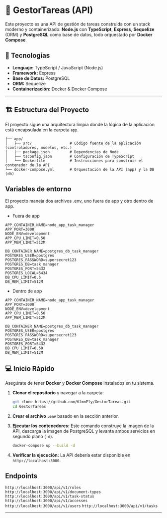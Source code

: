 # 🎯 GestorTareas (API)

Este proyecto es una API de gestión de tareas construida con un stack moderno y containerizado: **Node.js** con **TypeScript**, **Express**, **Sequelize** (ORM) y **PostgreSQL** como base de datos, todo orquestado por **Docker Compose**.

## 🚀 Tecnologías

* **Lenguaje:** TypeScript / JavaScript (Node.js)
* **Framework:** Express
* **Base de Datos:** PostgreSQL
* **ORM:** Sequelize
* **Containerización:** Docker & Docker Compose

---

## 🏗️ Estructura del Proyecto

El proyecto sigue una arquitectura limpia donde la lógica de la aplicación está encapsulada en la carpeta `app`.
```
├── app/
│   ├── src/                 # Código fuente de la aplicación (controladores, modelos, etc.)
│   ├── package.json         # Dependencias de Node
│   ├── tsconfig.json        # Configuración de TypeScript
│   └── Dockerfile           # Instrucciones para construir el contenedor de la API
└── docker-compose.yml       # Orquestación de la API (app) y la DB (db)
```

## Variables de entorno
El proyecto maneja dos archivos .env, uno fuera de app y otro dentro de app.

- Fuera de app
```
APP_CONTAINER_NAME=node_app_task_manager
APP_PORT=3000
NODE_ENV=development
APP_CPU_LIMIT=0.50
APP_MEM_LIMIT=512M

DB_CONTAINER_NAME=postgres_db_task_manager
POSTGRES_USER=postgres
POSTGRES_PASSWORD=supersecret123
POSTGRES_DB=task_manager
POSTGRES_PORT=5432
POSTGRES_LOCAL=5434
DB_CPU_LIMIT=0.5
DB_MEM_LIMIT=512M
```

- Dentro de app
```
APP_CONTAINER_NAME=node_app_task_manager
APP_PORT=3000
NODE_ENV=development
APP_CPU_LIMIT=0.50
APP_MEM_LIMIT=512M

DB_CONTAINER_NAME=postgres_db_task_manager
POSTGRES_USER=postgres
POSTGRES_PASSWORD=supersecret123
POSTGRES_DB=task_manager
POSTGRES_PORT=5432
DB_CPU_LIMIT=0.50
DB_MEM_LIMIT=512M
```

## 💻 Inicio Rápido

Asegúrate de tener **Docker** y **Docker Compose** instalados en tu sistema.

1.  **Clonar el repositorio** y navegar a la carpeta:
    ```bash
    git clone https://github.com/KlmnEly/GestorTareas.git
    cd GestorTareas
    ```

2.  **Crear el archivo `.env`** basado en la sección anterior.

3.  **Ejecutar los contenedores:**
    Este comando construye la imagen de la API, descarga la imagen de PostgreSQL y levanta ambos servicios en segundo plano (`-d`).
    ```bash
    docker-compose up --build -d
    ```

4.  **Verificar la ejecución:**
    La API debería estar disponible en `http://localhost:3000`.

## Endpoints
```http://localhost:3000/api/v1/roles```
```http://localhost:3000/api/v1/document-types```
```http://localhost:3000/api/v1/task-status```
```http://localhost:3000/api/v1/accesses```
```http://localhost:3000/api/v1/users```
```http://localhost:3000/api/v1/tasks```


---